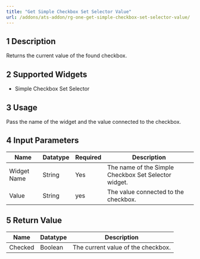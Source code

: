 ```yaml
---
title: "Get Simple Checkbox Set Selector Value"
url: /addons/ats-addon/rg-one-get-simple-checkbox-set-selector-value/
---
```


## 1 Description

Returns the current value of the found checkbox.

## 2 Supported Widgets

* Simple Checkbox Set Selector

## 3 Usage

Pass the name of the widget and the value connected to the checkbox.

## 4 Input Parameters

Name | Datatype | Required | Description
---- | -------- | -------- | ---------------
Widget Name | String | Yes | The name of the Simple Checkbox Set Selector widget.
Value | String | yes | The value connected to the checkbox.

## 5 Return Value

Name | Datatype | Description
---- | --------- | ---------------
Checked | Boolean | The current value of the checkbox.
